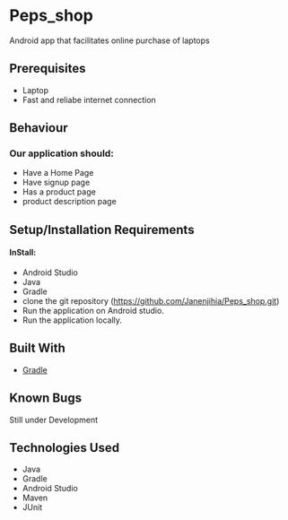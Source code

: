 # Peps_shop

Android app that facilitates online purchase of laptops

## Prerequisites 
* Laptop 
* Fast and reliabe internet connection

## Behaviour
###  Our application should:
* Have a  Home Page
* Have signup page
* Has a product page
* product description page

## Setup/Installation Requirements
#### InStall: 
* Android Studio
* Java
* Gradle
* clone the git repository (https://github.com/Janenjihia/Peps_shop.git)
* Run the application on Android studio.
* Run the application locally.

## Built With 
* [Gradle](https://gradle.org/)

## Known Bugs
Still under Development


## Technologies Used
* Java
* Gradle
* Android Studio
* Maven
* JUnit
